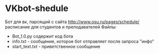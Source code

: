 # VKbot-shedule
Бот для вк, парсящий с сайта http://www.osu.ru/pages/schedule/ расписание для студентов и преподавателей
Файлы:
- Bot_1.0.py содержит код бота 
- info.txt - сообщение, которое бот отправляет после запроса "инфо"
- start_text.txt - приветственное сообщение
